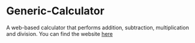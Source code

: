 # Generic-Calculator
A web-based calculator that performs addition, subtraction, multiplication and division.
You can find the website [here](chrischristakis.github.io/Generic-Calculator)
